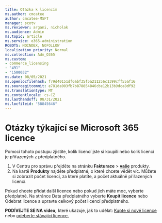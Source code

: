 ```yaml
---
title: Otázka k licencím
ms.author: cmcatee
author: cmcatee-MSFT
manager: scotv
ms.reviewer: argani, nicholak
ms.audience: Admin
ms.topic: article
ms.service: o365-administration
ROBOTS: NOINDEX, NOFOLLOW
localization_priority: Normal
ms.collection: Adm_O365
ms.custom:
- commerce_licensing
- "491"
- "1500032"
ms.date: 08/05/2021
ms.openlocfilehash: f79d40151df6abf35f5a211256c1399cff55af16
ms.sourcegitcommit: e781da003fb7b878854846cbe12b13b9dca8df92
ms.translationtype: MT
ms.contentlocale: cs-CZ
ms.lasthandoff: 08/31/2021
ms.locfileid: "58845646"
---
```

# <a name="questions-about-your-microsoft-365-license"></a>Otázky týkající se Microsoft 365 licence

Pomocí tohoto postupu zjistíte, kolik licencí jste si koupili nebo kolik licencí je přiřazených z předplatného.
  
1. V Centru pro správu přejděte na stránku **Fakturace** \> **[vaše](https://go.microsoft.com/fwlink/p/?linkid=842054)** produkty.
2. Na kartě **Produkty** najděte předplatné, o které chcete vědět víc. Můžete si zobrazit počet licencí, za které platíte, a počet aktuálně přiřazených licencí.

Pokud chcete přidat další licence nebo pokud jich máte moc, vyberte předplatné. Na stránce Data předplatného vyberte  **Koupit licence** nebo Odebrat licence a upravte celkový počet licencí předplatného.

**PODÍVEJTE SE NA video,** které ukazuje, jak to udělat: [Kupte si nové licence](https://go.microsoft.com/fwlink/p/?linkid=2154857) nebo [odeberte stávající licence.](https://go.microsoft.com/fwlink/p/?linkid=2154938)